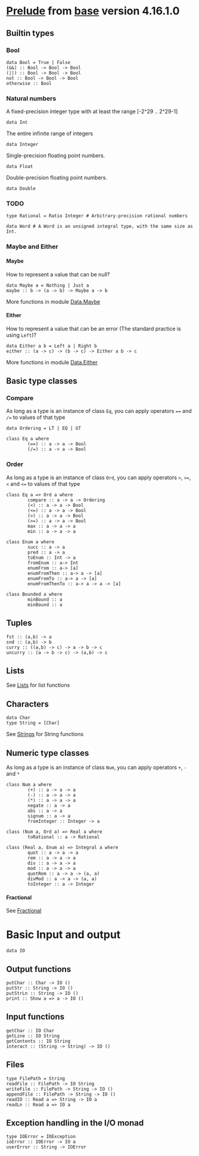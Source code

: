 # [Prelude](https://hackage.haskell.org/package/base-4.16.1.0/docs/Prelude.html) from [base](https://hackage.haskell.org/package/base) version 4.16.1.0 

## Builtin types

### Bool

```
data Bool = True | False
(&&) :: Bool -> Bool -> Bool
(||) :: Bool -> Bool -> Bool
not :: Bool -> Bool -> Bool
otherwise :: Bool
```

### Natural numbers

A fixed-precision integer type with at least the range [-2^29 .. 2^29-1]
```
data Int
```
The entire infinite range of integers
```
data Integer
```
Single-precision floating point numbers.
```
data Float
```
Double-precision floating point numbers.
```
data Double
```

### TODO

```
type Rational = Ratio Integer # Arbitrary-precision rational numbers

data Word # A Word is an unsigned integral type, with the same size as Int.
```

### Maybe and Either

#### Maybe

How to represent a value that can be null?

```
data Maybe a = Nothing | Just a
maybe :: b -> (a -> b) -> Maybe a -> b
```
More functions in module [Data.Maybe](https://hackage.haskell.org/package/base-4.16.1.0/docs/Data-Maybe.html)

#### Either

How to represent a value that can be an error (The standard practice is using ```Left```)?

```
data Either a b = Left a | Right b
either :: (a -> c) -> (b -> c) -> Either a b -> c
```

More functions in module [Data.Either](https://hackage.haskell.org/package/base-4.16.1.0/docs/Data-Either.html)

## Basic type classes

### Compare

As long as a type is an instance of class ```Eq```, you can apply operators ```==``` and ```/=``` to values of that type

```
data Ordering = LT | EQ | GT
```

```
class Eq a where
        (==) :: a -> a -> Bool
        (/=) :: a -> a -> Bool
```

### Order

As long as a type is an instance of class ```Ord```, you can apply operators ```>```, ```>=```, ```<``` and ```<=``` to values of that type

```
class Eq a => Ord a where
        compare :: a -> a -> Ordering
        (<) :: a -> a -> Bool
        (<=) :: a -> a -> Bool
        (>) :: a -> a -> Bool
        (>=) :: a -> a -> Bool
        max :: a -> a -> a
        min :: a -> a -> a
```

```
class Enum a where
        succ :: a -> a
        pred :: a -> a
        toEnum :: Int -> a
        fromEnum :: a-> Int
        enumFrom :: a-> [a]
        enumFromThen :: a-> a -> [a]
        enumFromTo :: a-> a -> [a]
        enumFromThenTo :: a-> a -> a -> [a]
```

```
class Bounded a where
        minBound :: a
        minBound :: a
```

## Tuples

```
fst :: (a,b) -> a
snd :: (a,b) -> b
curry :: ((a,b) -> c) -> a -> b -> c
uncurry :: (a -> b -> c) -> (a,b) -> c
```

## Lists

See [Lists](Lists.md) for list functions

## Characters

```
data Char
type String = [Char]
```

See [Strings](Strings.md) for String functions

## Numeric type classes

As long as a type is an instance of class ```Num```, you can apply operators ```+```, ```-``` and ```*```

```
class Num a where
        (+) :: a -> a -> a
        (-) :: a -> a -> a
        (*) :: a -> a -> a
        negate :: a -> a
        abs :: a -> a
        signum :: a -> a
        fromInteger :: Integer -> a
```

```
class (Num a, Ord a) => Real a where
        toRational :: a -> Rational
```

```
class (Real a, Enum a) => Integral a where
        quot :: a -> a -> a
        rem :: a -> a -> a
        div :: a -> a -> a
        mod :: a -> a -> a
        quotRem :: a -> a -> (a, a) 
        divMod :: a -> a -> (a, a) 
        toInteger :: a -> Integer
```

#### Fractional

See [Fractional](NumbersFractional.md)

# Basic Input and output

```
data IO
```

## Output functions

```
putChar :: Char -> IO () 
putStr :: String -> IO ()
putStrLn :: String -> IO ()
print :: Show a => a -> IO ()
```

## Input functions

```
getChar :: IO Char
getLine :: IO String
getContents :: IO String
interact :: (String -> String) -> IO ()
```

## Files

```
type FilePath = String
readFile :: FilePath -> IO String
writeFile :: FilePath -> String -> IO ()
appendFile :: FilePath -> String -> IO ()
readIO :: Read a => String -> IO a
readLn :: Read a => IO a
```

## Exception handling in the I/O monad

```
type IOError = IOException
ioError :: IOError -> IO a
userError :: String -> IOError
```
